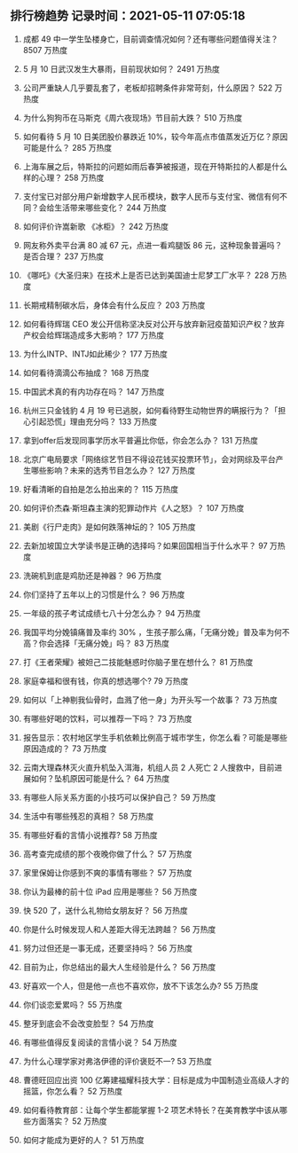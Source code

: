 
## 排行榜趋势 记录时间：2021-05-11 07:05:18
  
  1. 成都 49 中一学生坠楼身亡，目前调查情况如何？还有哪些问题值得关注？ 8507 万热度
    
  2. 5 月 10 日武汉发生大暴雨，目前现状如何？ 2491 万热度
    
  3. 公司严重缺人几乎要乱套了，老板却招聘条件非常苛刻，什么原因？ 522 万热度
    
  4. 为什么狗狗币在马斯克《周六夜现场》节目前大跌？ 510 万热度
    
  5. 如何看待 5 月 10 日美团股价暴跌近 10%，较今年高点市值蒸发近万亿？原因可能是什么？ 285 万热度
    
  6. 上海车展之后，特斯拉的问题如雨后春笋被报道，现在开特斯拉的人都是什么样的心理？ 258 万热度
    
  7. 支付宝已对部分用户新增数字人民币模块，数字人民币与支付宝、微信有何不同？会给生活带来哪些变化？ 244 万热度
    
  8. 如何评价许嵩新歌 《冰柜》？ 242 万热度
    
  9. 网友称外卖平台满 80 减 67 元，点进一看鸡腿饭 86 元，这种现象普遍吗？是否合理？ 237 万热度
    
  10. 《哪吒》《大圣归来》在技术上是否已达到美国迪士尼梦工厂水平？ 228 万热度
    
  11. 长期戒精制碳水后，身体会有什么反应？ 203 万热度
    
  12. 如何看待辉瑞 CEO 发公开信称坚决反对公开与放弃新冠疫苗知识产权？放弃产权会给辉瑞造成多大影响？ 177 万热度
    
  13. 为什么INTP、INTJ如此稀少？ 177 万热度
    
  14. 如何看待滴滴公布抽成？ 168 万热度
    
  15. 中国武术真的有内功存在吗？ 147 万热度
    
  16. 杭州三只金钱豹 4 月 19 号已逃脱，如何看待野生动物世界的瞒报行为？「担心引起恐慌」理由充分吗？ 133 万热度
    
  17. 拿到offer后发现同事学历水平普遍比你低，你会怎么办？ 131 万热度
    
  18. 北京广电局要求「网络综艺节目不得设花钱买投票环节」，会对网综及平台产生哪些影响？未来的选秀节目怎么办？ 127 万热度
    
  19. 好看清晰的自拍是怎么拍出来的？ 115 万热度
    
  20. 如何评价杰森·斯坦森主演的犯罪动作片《人之怒》？ 107 万热度
    
  21. 美剧《行尸走肉》是如何跌落神坛的？ 105 万热度
    
  22. 去新加坡国立大学读书是正确的选择吗？如果回国相当于什么水平？ 97 万热度
    
  23. 洗碗机到底是鸡肋还是神器？ 96 万热度
    
  24. 你们坚持了五年以上的习惯是什么？ 96 万热度
    
  25. 一年级的孩子考试成绩七八十分怎么办？ 94 万热度
    
  26. 我国平均分娩镇痛普及率约 30% ，生孩子那么痛，「无痛分娩」普及率为何不高？你会选择「无痛分娩」吗？ 83 万热度
    
  27. 打《王者荣耀》被妲己二技能魅惑时你脑子里在想什么？ 81 万热度
    
  28. 家庭幸福和很有钱，你真的想选哪个? 79 万热度
    
  29. 如何以「上神剔我仙骨时，血溅了他一身」为开头写一个故事？ 73 万热度
    
  30. 有哪些好喝的饮料，可以推荐一下吗？ 73 万热度
    
  31. 报告显示：农村地区学生手机依赖比例高于城市学生，你怎么看？可能是哪些原因造成的？ 73 万热度
    
  32. 云南大理森林灭火直升机坠入洱海，机组人员 2 人死亡 2 人搜救中，目前进展如何？坠机原因可能是什么？ 64 万热度
    
  33. 有哪些人际关系方面的小技巧可以保护自己？ 59 万热度
    
  34. 生活中有哪些残忍的真相？ 58 万热度
    
  35. 有哪些好看的言情小说推荐? 58 万热度
    
  36. 高考查完成绩的那个夜晚你做了什么？ 57 万热度
    
  37. 家里保姆让你感到不爽的事情有哪些？ 57 万热度
    
  38. 你认为最棒的前十位 iPad 应用是哪些？ 56 万热度
    
  39. 快 520 了，送什么礼物给女朋友好？ 56 万热度
    
  40. 你是什么时候发现人和人差距大得无法跨越？ 56 万热度
    
  41. 努力过但还是一事无成，还要坚持吗？ 56 万热度
    
  42. 目前为止，你总结出的最大人生经验是什么？ 56 万热度
    
  43. 好喜欢一个人，但是他一点也不喜欢你，放不下该怎么办? 55 万热度
    
  44. 你们谈恋爱累吗？ 55 万热度
    
  45. 整牙到底会不会改变脸型？ 54 万热度
    
  46. 有哪些值得反复阅读的言情小说？ 54 万热度
    
  47. 为什么心理学家对弗洛伊德的评价褒贬不一? 53 万热度
    
  48. 曹德旺回应出资 100 亿筹建福耀科技大学：目标是成为中国制造业高级人才的摇篮，你怎么看？ 52 万热度
    
  49. 如何看待教育部：让每个学生都能掌握 1-2 项艺术特长？在美育教学中该从哪些方面落实？ 52 万热度
    
  50. 如何才能成为更好的人？ 51 万热度
    